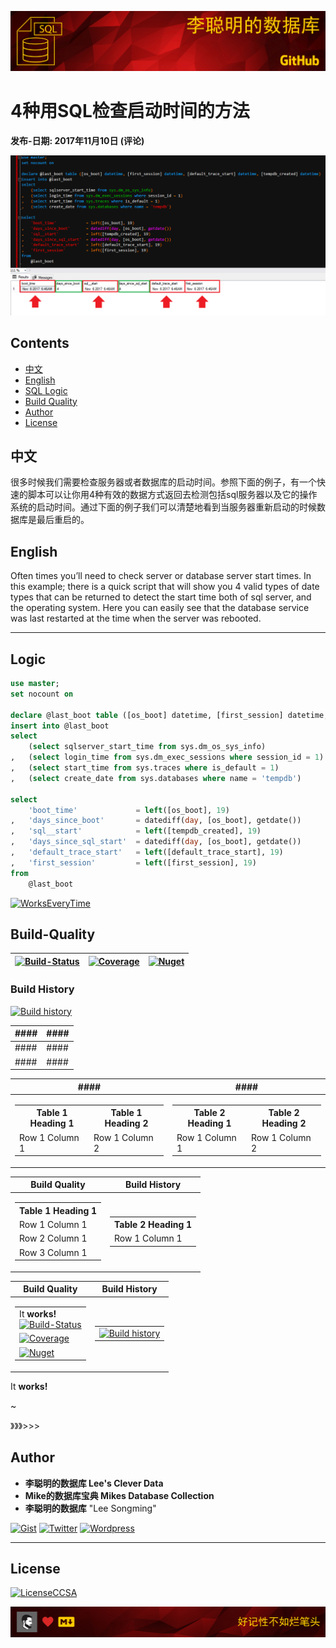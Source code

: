 ![CLEVER DATA GIT REPO](https://raw.githubusercontent.com/LiCongMingDeShujuku/git-resources/master/0-clever-data-github.png "李聪明的数据库")


# 4种用SQL检查启动时间的方法
**发布-日期: 2017年11月10日 (评论)**

![Check Boot Time With SQL](images/image0012.png?raw=true "SQL Boot Time")

## Contents

- [中文](#中文)
- [English](#English)
- [SQL Logic](#Logic)
- [Build Quality](#Build-Quality)
- [Author](#Author)
- [License](#License) 


## 中文
很多时候我们需要检查服务器或者数据库的启动时间。参照下面的例子，有一个快速的脚本可以让你用4种有效的数据方式返回去检测包括sql服务器以及它的操作系统的启动时间。通过下面的例子我们可以清楚地看到当服务器重新启动的时候数据库是最后重启的。


## English
Often times you’ll need to check server or database server start times. In this example; there is a quick script that will show you 4 valid types of date types that can be returned to detect the start time both of sql server, and the operating system. Here you can easily see that the database service was last restarted at the time when the server was rebooted.


---
## Logic
```SQL
use master;
set nocount on
 
declare @last_boot table ([os_boot] datetime, [first_session] datetime, [default_trace_start] datetime, [tempdb_created] datetime)
insert into @last_boot
select
    (select sqlserver_start_time from sys.dm_os_sys_info)
,   (select login_time from sys.dm_exec_sessions where session_id = 1)
,   (select start_time from sys.traces where is_default = 1)
,   (select create_date from sys.databases where name = 'tempdb')
 
select
    'boot_time'     		= left([os_boot], 19)
,   'days_since_boot'   	= datediff(day, [os_boot], getdate())
,   'sql__start'        	= left([tempdb_created], 19)
,   'days_since_sql_start'  = datediff(day, [os_boot], getdate())
,   'default_trace_start'   = left([default_trace_start], 19)
,   'first_session'     	= left([first_session], 19)
from
    @last_boot

```

[![WorksEveryTime](https://forthebadge.com/images/badges/60-percent-of-the-time-works-every-time.svg)](https://shitday.de/)

## Build-Quality 
| [![Build-Status](https://ci.appveyor.com/api/projects/status/pjxh5g91jpbh7t84?svg=true)](#) | [![Coverage](https://coveralls.io/repos/github/tygerbytes/ResourceFitness/badge.svg?branch=master)](#) | [![Nuget](https://img.shields.io/nuget/v/TW.Resfit.Core.svg?style=flat-square)](#) |
|-|-|-|

### Build History

[![Build history](https://buildstats.info/appveyor/chart/tygerbytes/resourcefitness)](https://ci.appveyor.com/project/tygerbytes/resourcefitness/history)

| #### | #### | 
|------|------|
| #### | #### |
| #### | #### |


| #### | #### |
|--|--|
|<table> <tr><th>Table 1 Heading 1</th><th>Table 1 Heading 2</th></tr><tr><td>Row 1 Column 1</td><td>Row 1 Column 2</td></tr> </table>| <table> <tr><th>Table 2 Heading 1</th><th>Table 2 Heading 2</th></tr><tr><td>Row 1 Column 1</td><td>Row 1 Column 2</td></tr> </table>|

| Build Quality | Build History |
|--|--|
|<table> <tr><th>Table 1 Heading 1</th></tr><tr><td>Row 1 Column 1</td><tr><td>Row 2 Column 1</td><tr><td>Row 3 Column 1</td></tr> </table>| <table> <tr><th>Table 2 Heading 1</th></tr><tr><td>Row 1 Column 1</td></tr> </table>|

| Build Quality | Build History |
|--|--|
|<table><tr><td><span style="display:block" class="note">It **works!**</span>[![Build-Status](https://ci.appveyor.com/api/projects/status/pjxh5g91jpbh7t84?svg?style=flat-square)](#)</td></tr><tr><td>[![Coverage](https://coveralls.io/repos/github/tygerbytes/ResourceFitness/badge.svg?style=flat-square)](#)</td></tr><tr><td>[![Nuget](https://img.shields.io/nuget/v/TW.Resfit.Core.svg?style=flat-square)](#)</td></tr></table>|<table><tr><td>[![Build history](https://buildstats.info/appveyor/chart/tygerbytes/resourcefitness)](#)</td></tr></table>|



<span style="display:block" class="note">It **works!**</span>


~



》》》>>>



## Author

- **李聪明的数据库 Lee's Clever Data**
- **Mike的数据库宝典 Mikes Database Collection**
- **李聪明的数据库** "Lee Songming"

[![Gist](https://img.shields.io/badge/Gist-李聪明的数据库-<COLOR>.svg)](https://gist.github.com/congmingshuju)
[![Twitter](https://img.shields.io/badge/Twitter-mike的数据库宝典-<COLOR>.svg)](https://twitter.com/mikesdatawork?lang=en)
[![Wordpress](https://img.shields.io/badge/Wordpress-mike的数据库宝典-<COLOR>.svg)](https://mikesdatawork.wordpress.com/)

---
## License
[![LicenseCCSA](https://img.shields.io/badge/License-CreativeCommonsSA-<COLOR>.svg)](https://creativecommons.org/share-your-work/licensing-types-examples/)

![Lee Songming](https://raw.githubusercontent.com/LiCongMingDeShujuku/git-resources/master/1-clever-data-github.png "李聪明的数据库")

